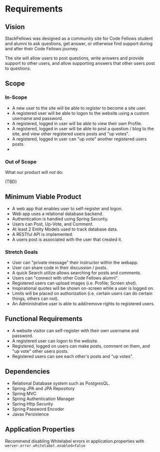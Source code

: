 # Requirements

## Vision

StackFellows was designed as a community site for Code Fellows student and alumni to ask questions, get answer, or
otherwise find support during and after their Code Fellows journey.

The site will allow users to post questions, write answers and provide support to other users, and allow supporting
answers that other users post to questions.

## Scope

### In-Scope

- A new user to the site will be able to *register* to become a site user.
- A registered user will be able to logon to the website using a custom username and password.
- A registered, logged in user will be able to view their own Profile.
- A registered, logged in user will be able to post a question / blog to the site, and view other registered users posts and "up votes".
- A registered, logged in user can "up vote" another registered users posts.
- 
### Out of Scope

What our product will *not* do:

(TBD)

## Minimum Viable Product

- A web app that enables user to self-register and logon.
- Web app uses a relational database backend.
- Authentication is handled using Spring Security.
- Users can Post, Up-Vote, and Comment.
- At least 2 Entity Models used to track database data.
- A RESTful API is implemented.
- A users post is associated with the user that created it.

### Stretch Goals

- User can "private message" their instructor within the webapp.
- User can share code in their discussion / posts.
- A quick Search utilize allows searching for posts and comments.
- Users can "connect with other Code Fellows alumni".
- Registered users can upload images (i.e. Profile; Screen shot).
- Inspirational quotes will be shown on-screen while a user is logged on.
- Limits will be placed on authorization (i.e. certain users can do certain things, others can not).
- An Administrative user is able to add/remove rights to registered users.

## Functional Requirements

- A website visitor can self-register with their own username and password.
- A registered user can logon to the website.
- Registered, logged on users can make posts, comment on them, and "up vote" other users posts.
- Registered users can see each other's posts and "up votes".

## Dependencies

- Relational Database system such as PostgresQL.
- Spring JPA and JPA Repository
- Spring MVC
- Spring Authentication Manager
- Spring Http Security
- Spring Password Encoder
- Javax Persistence

## Application Properties

Recommend disabling Whitelabel errors in application.properties with `werver.error.whitelabel.enabled=false`
